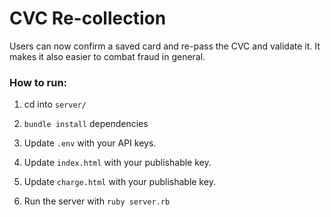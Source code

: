 # CVC Re-collection

Users can now confirm a saved card and re-pass the CVC and validate it.  It
makes it also easier to combat fraud in general.

### How to run:

1. cd into `server/`

2. `bundle install` dependencies

3. Update `.env` with your API keys.

4. Update `index.html` with your publishable key.

5. Update `charge.html` with your publishable key.

6. Run the server with `ruby server.rb`
